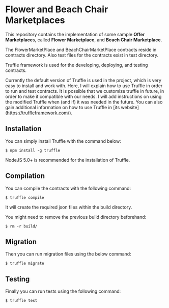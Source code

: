 Flower and Beach Chair Marketplaces
=================

This repository contains the implementation of some sample **Offer Marketplace**s, called **Flower Marketplace**, and **Beach Chair Marketplace**.

The FlowerMarketPlace and BeachChairMarketPlace contracts reside in contracts directory. Also test files for the contracts exist in test directory.

Truffle framework is used for the developing, deploying, and testing contracts.

Currently the default version of Truffle is used in the project, which is very easy to install and work with. Here, I will explain how to use Truffle in order to run and test contracts. It is possible that we customize truffle in future, in order to make it compatible with our needs. I will add instructions on using the modified Truffle when (and if) it was needed in the future. You can also gain additional information on how to use Truffle in [its website] (https://truffleframework.com/).

## Installation

You can simply install Truffle with the command below:

```
$ npm install -g truffle
```

NodeJS 5.0+ is recommended for the installation of Truffle.

## Compilation

You can compile the contracts with the following command:

```
$ truffle compile
```
It will create the required json files within the build directory.

You might need to remove the previous build directory beforehand:

```
$ rm -r build/
```

## Migration

Then you can run migration files using the below command:

```
$ truffle migrate
```

## Testing

Finally you can run tests using the following command:

```
$ truffle test
```
